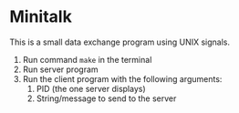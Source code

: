 # Minitalk

This is a small data exchange program using UNIX signals.

1) Run command ```make``` in the terminal
2) Run server program
3) Run the client program with the following arguments:
   1) PID (the one server displays)
   2) String/message to send to the server

